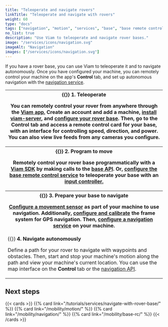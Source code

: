 ```yaml
---
title: "Teleoperate and navigate rovers"
linkTitle: "Teleoperate and navigate with rovers"
weight: 60
type: "docs"
tags: ["navigation", "motion", "services", "base", "base remote control"]
no_list: true
description: "Use Viam to teleoperate and navigate rover bases."
image: "/services/icons/navigation.svg"
imageAlt: "Navigation"
images: ["/services/icons/navigation.svg"]
---
```


If you have a rover base, you can use Viam to teleoperate it and to navigate autonomously.
Once you have configured your machine, you can remotely control your machine on the app's **Control** tab, and set up autonomous navigation with the [navigation service](/mobility/navigation/).

<table>
  <tr>
    <th>{{<imgproc src="/use-cases/base-control.png" class="fill alignright" resize="200x" style="max-width: 200px" declaredimensions=true alt="Base control card">}}
      <b>1. Teleoperate</b>
      <p>You can remotely control your rover from anywhere through the <a href="https://app.viam.com">Viam app.</a> Create an account and add a machine, <a href="/get-started/installation/">install viam-server</a>, and <a href="/components/base/">configure your rover base</a>. Then, go to the <b>Control</b> tab and access a remote control card for your base, with an interface for controlling speed, direction, and power. You can also view live feeds from any cameras you configure.</p>
    </th>
  </tr>
  <tr>
    <th>{{<imgproc src="/services/icons/base-rc.svg" class="fill alignleft" resize="200x" style="max-width: 200px" declaredimensions=true alt="Base remote control service icon.">}}
      <b>2. Program to move</b>
      <p>Remotely control your rover base programmatically with a <a href="/sdks/">Viam SDK</a> by making calls to the <a href="/components/base/#api">base API</a>.
      Or, <a href="/mobility/base-rc/">configure the base remote control service</a> to teleoperate your base with an <a href="/components/input-controller/">input controller.</a></p>
    </th>
  </tr>
  <tr>
    <th> {{<imgproc src="/services/icons/navigation.svg" class="fill alignright" resize="200x" style="max-width: 200px" declaredimensions=true alt="Navigation icon.">}}
      <b>3. Prepare your base to navigate</b>
      <p><a href="/components/movement-sensor/">Configure a movement sensor</a> as part of your machine to use navigation.
      Additionally, <a href="/mobility/navigation/#configure-and-calibrate-the-frame-system-service-for-gps-navigation">configure and calibrate</a> the frame system for GPS navigation.
      Then, <a href="/mobility/navigation/">configure a navigation service</a> on your machine.</p>
    </th>
  </tr>
  <tr>
    <td>
    {{<imgproc src="/use-cases/navigation-card.png" class="fill alignleft" resize="200x" style="max-width: 300px" declaredimensions=true alt="Navigation map card">}}
      <b>4. Navigate autonomously</b>
      <p>Define a path for your rover to navigate with waypoints and obstacles. Then, start and stop your machine's motion along the path and view your machine's current location. You can use the map interface on the <b>Control</b> tab or the <a href="/mobility/navigation/#api/">navigation API</a>.</p>
    </td>
  </tr>
</table>

## Next steps

{{< cards >}}
{{% card link="/tutorials/services/navigate-with-rover-base/" %}}
{{% card link="/mobility/motion/" %}}
{{% card link="/mobility/navigation/" %}}
{{% card link="/mobility/base-rc/" %}}
{{< /cards >}}
